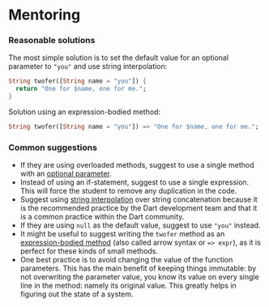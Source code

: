 # Mentoring

### Reasonable solutions

The most simple solution is to set the default value for an optional parameter to `"you"` and use 
string interpolation:

```dart
String twofer([String name = "you"]) {
  return "One for $name, one for me.";
}
```

Solution using an expression-bodied method:

```dart
String twofer([String name = "you"]) => "One for $name, one for me.";
```

### Common suggestions

- If they are using overloaded methods, suggest to use a single method with an 
[optional parameter][reference-optional-parameter].
- Instead of using an if-statement, suggest to use a single expression. This will force the student 
to remove any duplication in the code.
- Suggest using [string interpolation][reference-string-interpolation] over string concatenation
because it is the recommended practice by the Dart development team and that it is a common practice
within the Dart community.
- If they are using `null` as the default value, suggest to use `"you"` instead.
- It might be useful to suggest writing the `twofer` method as an 
[expression-bodied method][reference-expression-bodied-method] (also called arrow syntax or `=> expr`),
 as it is perfect for these kinds of small methods.
- One best practice is to avoid changing the value of the function parameters. This has the main
 benefit of keeping things immutable: by not overwriting the parameter value, you know its value on 
 every single line in the method: namely its original value. This greatly helps in figuring out the 
 state of a system.

[reference-optional-parameter]: https://dart.dev/guides/language/language-tour#default-parameter-values
[reference-string-interpolation]: https://dart.dev/guides/language/language-tour#strings
[reference-expression-bodied-method]: https://dart.dev/guides/language/language-tour#functions